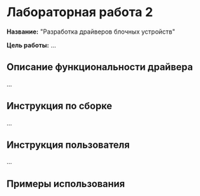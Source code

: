 # Лабораторная работа 2

**Название:** "Разработка драйверов блочных устройств"

**Цель работы:** ...

## Описание функциональности драйвера

...

## Инструкция по сборке

...

## Инструкция пользователя

...

## Примеры использования
